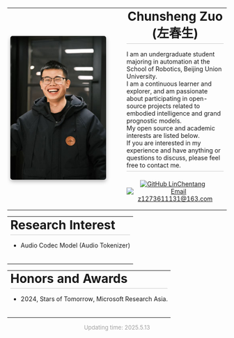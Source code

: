 <table style="border: none; border-collapse: collapse; width: 100%;">
  <tr style="border: none;">
    <td style="border: none; width: 240px; vertical-align: middle; padding-right: 20px;">
      <img src="../images/ChunshengZuo休闲.jpg" alt="Chunsheng Zuo Profile Photo" width="220px" style="box-shadow: 0px 4px 10px rgba(0, 0, 0, 0.3); border-radius: 5px;" />
    </td>
    <td style="border: none; vertical-align: middle;">
      <h1 style="margin-top: 0; text-align: center; border-bottom: 1px solid #ccc; padding-bottom: 5px; margin-bottom: 15px;">Chunsheng Zuo (左春生)</h1>
      <p style="text-align: left; border-bottom: 1px solid #ccc; margin-top: 10px; padding-bottom: 5px; margin-bottom:20px;">I am an undergraduate student majoring in automation at the School of Robotics, Beijing Union University.<br>
      I am a continuous learner and explorer, and am passionate about participating in open-source projects related to embodied intelligence and grand prognostic models.<br>
      My open source and academic interests are listed below.<br>
      If you are interested in my experience and have anything or questions to discuss, please feel free to contact me.</p>
      <p style="text-align: center;">
        <a href="https://github.com/LinChentang" target="_blank" rel="noopener noreferrer"><img src="https://img.shields.io/badge/GitHub-LinChentang-blue" alt="GitHub LinChentang"></a>
        &nbsp;&nbsp;
        <a href="mailto:z1273611131@163.com"><img src="https://img.shields.io/badge/Email-z1273611131@163.com-red" alt="Email z1273611131@163.com"></a>
      </p>
    </td>
  </tr>
</table>


<table style="border: none; border-collapse: collapse; width: 100%;">
  <tr style="border: none;">
    <td style="border: none; vertical-align: left;">
      <h1 style="margin-top: 0; text-align: left; border-bottom: 1px solid #ccc; padding-bottom: 5px; margin-bottom: 15px;">Research Interest</h1>
      <ul style="text-align: left; margin-top: 10px; padding-bottom: 5px; margin-bottom:20px;">
        <li style="margin-bottom: 5px;">Audio Codec Model (Audio Tokenizer)</li>
        </ul>
    </td>
  </tr>
</table>


<table style="border: none; border-collapse: collapse; width: 100%;">
  <tr style="border: none;">
    <td style="border: none; vertical-align: left;">
      <h1 style="margin-top: 0; text-align: left; border-bottom: 1px solid #ccc; padding-bottom: 5px; margin-bottom: 15px;">Honors and Awards</h1>
      <ul style="text-align: left; margin-top: 10px; padding-bottom: 5px; margin-bottom:20px;">
        <li style="margin-bottom: 5px;">2024, Stars of Tomorrow, Microsoft Research Asia.</li>
        </ul>
    </td>
  </tr>
</table>


<p style="text-align:center; font-size:small; color:#A0A0A0;">
  Updating time: 2025.5.13
</p>
